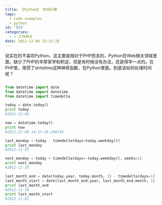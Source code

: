 ```yaml
---
title: 【Python】 时间计算
tags:
  - code examples
  - python
id: '525'
categories:
  - - 工作相关
date: 2012-12-08 15:31:28
---
```


说实在的不喜欢Python，这主要是相对于PHP而言的，Python在Web相关领域里面，缺少了PHP的丰厚家学和积淀，但是有时候没有办法，还是得学一点的。在PHP里，用惯了strtotime这种神奇函数，在Python里面，到底该如何处理时间呢？
<!-- more -->
```python

from datetime import date
from datetime import datetime
from datetime import timedelta

today = date.today()
print today  
#2012-12-08

now = datetime.today()
print now 
#2012-12-08 14:13:28.298156

last_monday = today - timedelta(days=today.weekday())
print last_monday
#2012-12-03

next_monday = today + timedelta(days=-today.weekday(), weeks=1)
print next_monday
#2012-12-10

last_month_end = date(today.year, today.month, 1) - timedelta(days=1)
last_month_start = date(last_month_end.year, last_month_end.month, 1)
print last_month_end
#2012-11-30
print last_month_start
#2012-11-01

```
